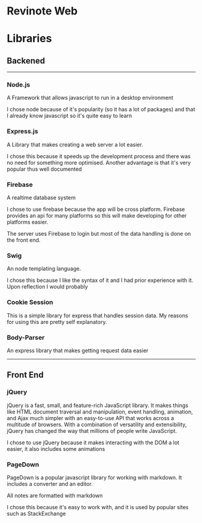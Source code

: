 Revinote Web
==

# Libraries 

## Backened

----

### Node.js

A Framework that allows javascript to run in a desktop environment

I chose node because of it's popularity (so it has a lot of packages) and that I already know javascript so it's quite easy to learn

### Express.js

A Library that makes creating a web server a lot easier. 

I chose this because it speeds up the development process and there was no need for something more optimised. Another advantage is that it's very popular thus well documented

### Firebase

A realtime database system

I chose to use firebase because the app will be cross platform. Firebase provides an api for many platforms so this will make developing for other platforms easier.

The server uses Firebase to login but most of the data handling is done on the front end.

### Swig

An node templating language.

I chose this because I like the syntax of it and I had prior experience with it. Upon reflection I would probably 

### Cookie Session

This is a simple library for express that handles session data. My reasons for using this are pretty self explanatory.

### Body-Parser

An express library that makes getting request data easier

---

## Front End

### jQuery

jQuery is a fast, small, and feature-rich JavaScript library. It makes things like HTML document traversal and manipulation, event handling, animation, and Ajax much simpler with an easy-to-use API that works across a multitude of browsers. With a combination of versatility and extensibility, jQuery has changed the way that millions of people write JavaScript.

I chose to use jQuery because it makes interacting with the DOM a lot easier, it also includes some animations

### PageDown

PageDown is a popular javascript library for working with markdown. It includes a converter and an editor.

All notes are formatted with markdown

I chose this because it's easy to work with, and it is used by popular sites such as StackExchange
